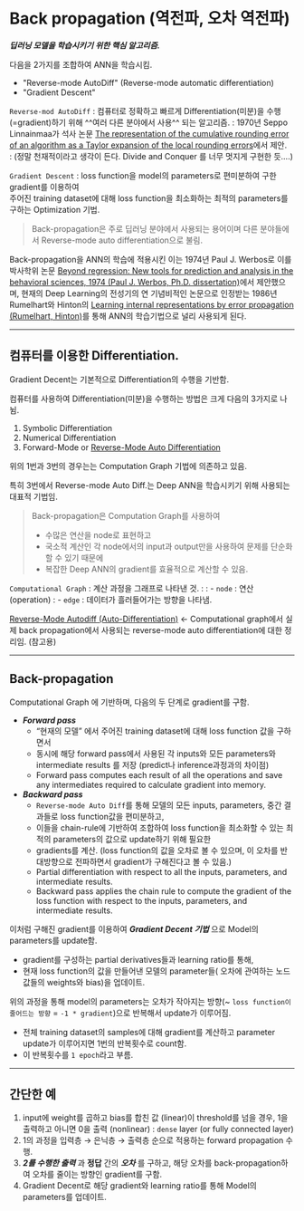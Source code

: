 # Back propagation (역전파, 오차 역전파)

***딥러닝 모델을 학습시키기 위한 핵심 알고리즘.***

다음을 2가지를 조합하여 ANN을 학습시킴.

- "Reverse-mode AutoDiff" (Reverse-mode automatic differentiation)
- "Gradient Descent"

`Reverse-mod AutoDiff` 
: 컴퓨터로 정확하고 빠르게 Differentiation(미분)을 수행(=gradient)하기 위해 ^^여러 다른 분야에서 사용^^ 되는 알고리즘.
: 1970년 Seppo Linnainmaa가 석사 논문 [The representation of the cumulative rounding error of an algorithm as a Taylor expansion of the local rounding errors](https://people.idsia.ch/~juergen/linnainmaa1970thesis.pdf)에서 제안.  
: (정말 천재적이라고 생각이 든다. Divide and Conquer 를 너무 멋지게 구현한 듯....)

`Gradient Descent`
: loss function을 model의 parameters로 편미분하여 구한 gradient를 이용하여  
주어진 training dataset에 대해 loss function을 최소화하는 최적의 parameters를 구하는 Optimization 기법.

> Back-propagation은 주로 딥러닝 분야에서 사용되는 용어이며 다른 분야들에서 Reverse-mode auto differentiation으로 불림. 

Back-propagation을 ANN의 학습에 적용시킨 이는 1974년 Paul J. Werbos로 이를 박사학위 논문 [Beyond regression: New tools for prediction and analysis in the behavioral sciences, 1974 (Paul J. Werbos, Ph.D. dissertation)](https://www.researchgate.net/publication/35055330_Beyond_regression_new_tools_for_prediction_and_analysis_in_the_behavior_sciences_microform)에서 제안했으며, 현재의 Deep Learning의 전성기의 연 기념비적인 논문으로 인정받는 1986년 Rumelhart와 Hinton의 [Learning internal representations by error propagation (Rumelhart, Hinton)](https://www.semanticscholar.org/paper/Learning-internal-representations-by-error-Rumelhart-Hinton/111fd833a4ae576cfdbb27d87d2f8fc0640af355)를 통해 ANN의 학습기법으로 널리 사용되게 된다.

---

## 컴퓨터를 이용한 Differentiation. 

Gradient Decent는 기본적으로 Differentiation의 수행을 기반함.

컴퓨터를 사용하여 Differentiation(미분)을 수행하는 방법은 크게 다음의 3가지로 나뉨.

1. Symbolic Differentiation
2. Numerical Differentiation
3. Forward-Mode or [Reverse-Mode Auto Differentiation](./reverse_mode_autodiff.md)

위의 1번과 3번의 경우는는 Computation Graph 기법에 의존하고 있음.

특히 3번에서 Reverse-mode Auto Diff.는 Deep ANN을 학습시키기 위해 사용되는 대표적 기법임.

> Back-propagation은 Computation Graph를 사용하여 
> 
> * 수많은 연산을 node로 표현하고 
> * 국소적 계산인 각 node에서의 input과 output만을 사용하여 문제를 단순화할 수 있기 때문에
> * 복잡한 Deep ANN의 gradient를 효율적으로 계산할 수 있음.

`Computational Graph` 
: 계산 과정을 그래프로 나타낸 것.
:
: - `node` : 연산 (operation)
: - `edge` : 데이터가 흘러들어가는 방향을 나타냄.
    
    
[Reverse-Mode Autodiff (Auto-Differentiation)](./reverse_mode_autodiff.md) ← Computational graph에서 실제 back propagation에서 사용되는 reverse-mode auto differentiation에 대한 정리임. (참고용)

---

## Back-propagation

Computational Graph 에 기반하며, 다음의 두 단계로 gradient를 구함.

- ***Forward pass*** 
    * “현재의 모델” 에서 주어진 training dataset에 대해 loss function 값을 구하면서 
    * 동시에 해당 forward pass에서 사용된 각 inputs와 모든 parameters와 intermediate results 를 저장 (predict나 inference과정과의 차이점)
    * Forward pass computes each result of all the operations and save any intermediates required to calculate gradient into memory.
- ***Backward pass*** 
    * `Reverse-mode Auto Diff`를 통해 모델의 모든 inputs, parameters, 중간 결과들로 loss function값을 편미분하고,
    * 이들을 chain-rule에 기반하여 조합하여 loss function을 최소화할 수 있는 최적의 parameters의 값으로 update하기 위해 필요한
    * gradients를 계산. (loss function의 값을 오차로 볼 수 있으며, 이 오차를 반대방향으로 전파하면서 gradient가 구해진다고 볼 수 있음.)
    * Partial differentiation with respect to all the inputs, parameters, and intermediate results.
    * Backward pass applies the chain rule to compute the gradient of the loss function with respect to the inputs, parameters, and intermediate results.
    
이처럼 구해진 gradient를 이용하여 ***Gradient Decent 기법*** 으로 Model의 parameters를 update함. 

- gradient를 구성하는 partial derivatives들과 learning ratio를 통해,
- 현재 loss function의 값을 만들어낸 모델의 parameter들( 오차에 관여하는 노드 값들의 weights와 bias)을 업데이트.

위의 과정을 통해 model의 parameters는 오차가 작아지는 방향(~ `loss function이 줄어드는 방향` = `-1 * gradient`)으로 반복해서 update가 이루어짐.

- 전체 training dataset의 samples에 대해 gradient를 계산하고 parameter update가 이루어지면 1번의 반복횟수로 count함.
- 이 반복횟수를 `1 epoch`라고 부름.

---

## 간단한 예

1. input에 weight를 곱하고 bias를 합친 값 (linear)이 threshold를 넘을 경우, 1을 출력하고 아니면 0을 출력 (nonlinear) : `dense` layer (or fully connected layer)
2. 1의 과정을 입력층 → 은닉층 → 출력층 순으로 적용하는 forward propagation 수행.
3. ***2를 수행한 출력*** 과 **정답** 간의 ***오차*** 를 구하고, 해당 오차를 back-propagation하여 오차를 줄이는 방향인 gradient를 구함.
4. Gradient Decent로 해당 gradient와 learning ratio를 통해 Model의 parameters를 업데이트. 